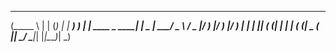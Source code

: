  ______          _       _       _
(_____ \        | |     (_)     | |
 _____) )__   __| | ____ _  ____| |  _
|  ____/ _ \ / _  |/ ___) |/ ___) |_/ )
| |   | |_| ( (_| | |   | ( (___|  _ (
|_|    \___/ \____|_|   |_|\____)_| \_)
